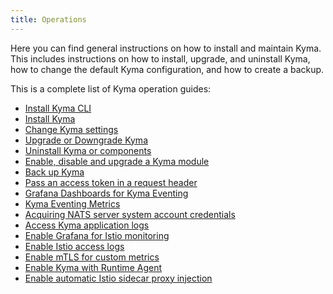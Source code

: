 ```yaml
---
title: Operations
---
```


Here you can find general instructions on how to install and maintain Kyma. This includes instructions on how to install, upgrade, and uninstall Kyma, how to change the default Kyma configuration, and how to create a backup.  

This is a complete list of Kyma operation guides:

* [Install Kyma CLI](01-install-kyma-CLI.md)
* [Install Kyma](02-install-kyma.md)
* [Change Kyma settings](03-change-kyma-config-values.md)
* [Upgrade or Downgrade Kyma](05-upgrade-kyma.md)
* [Uninstall Kyma or components](07-uninstall-kyma.md)
* [Enable, disable and upgrade a Kyma module](08-enable-disable-upgrade-kyma-module.md)
* [Back up Kyma](10-backup-kyma.md)
* [Pass an access token in a request header](ac-01-pass-access-token-in-request-header.md)
* [Grafana Dashboards for Kyma Eventing](evnt-01-eventing-dashboards.md)
* [Kyma Eventing Metrics](evnt-02-eventing-metrics.md)
* [Acquiring NATS server system account credentials](evnt-03-nats-server-system-events.md)
* [Access Kyma application logs](obsv-01-access-logs.md)
* [Enable Grafana for Istio monitoring](obsv-03-enable-grafana-for-istio.md)
* [Enable Istio access logs](obsv-03-enable-istio-access-logs.md)
* [Enable mTLS for custom metrics](obsv-04-enable-mtls-for-custom-metrics.md)
* [Enable Kyma with Runtime Agent](ra-01-enable-kyma-with-runtime-agent.md)
* [Enable automatic Istio sidecar proxy injection](smsh-01-istio-enable-sidecar-injection.md)
